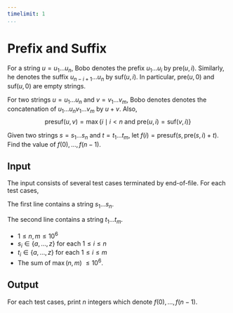 ```yaml
---
timelimit: 1
...
```


# Prefix and Suffix

For a string $u = u_1 \dots u_n$, Bobo denotes the prefix $u_1 \dots u_i$ by $\mathrm{pre}(u, i)$. Similarly, he denotes the suffix $u_{n - i + 1} \dots u_n$ by $\mathrm{suf}(u, i)$. In particular, $\mathrm{pre}(u, 0)$ and $\mathrm{suf}(u, 0)$ are empty strings.

For two strings $u = u_1 \dots u_n$ and $v = v_1 \dots v_m$, Bobo denotes denotes the concatenation of  $u_1 \dots u_n v_1 \dots v_m$ by $u + v$. Also,
$$
\mathrm{presuf}(u, v) = \max\{i \mid i < n \text{ and } \mathrm{pre}(u, i) = \mathrm{suf}(v, i) \}
$$

Given two strings $s = s_1 \dots s_n$ and $t = t_1 \dots t_m$, let $f(i) = \mathrm{presuf}(s, \mathrm{pre}(s, i) + t)$. Find the value of $f(0), \dots, f(n - 1)$.

## Input

The input consists of several test cases terminated by end-of-file. For each test cases,

The first line contains a string $s_1 \dots s_n$.

The second line contains a string $t_1 \dots t_m$.

* $1 \leq n, m \leq 10^6$
* $s_i \in \{a, \dots, z\}$ for each $1 \leq i \leq n$
* $t_i \in \{a, \dots, z\}$ for each $1 \leq i \leq m$
* The sum of $\max(n, m)$ $\leq 10^6$.

## Output

For each test cases, print $n$ integers which denote $f(0), \dots, f(n - 1)$.

<!--SAMPLES-->
